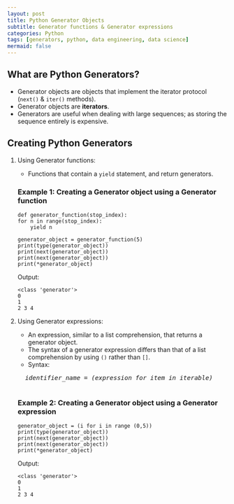 ```yaml
---
layout: post
title: Python Generator Objects
subtitle: Generator functions & Generator expressions
categories: Python
tags: [generators, python, data engineering, data science]
mermaid: false
---
```


## What are Python Generators?
- Generator objects are objects that implement the iterator protocol (`next()` & `iter()` methods).
- Generator objects are **iterators**.
- Generators are useful when dealing with large sequences; as storing the sequence entirely is expensive.

## Creating Python Generators
1. Using Generator functions:
    - Functions that contain a `yield` statement, and return generators.
    
    ### Example 1: Creating a Generator object using a Generator function 

    ```
    def generator_function(stop_index):
    for n in range(stop_index):
        yield n

    generator_object = generator_function(5)
    print(type(generator_object))
    print(next(generator_object))
    print(next(generator_object))
    print(*generator_object)
    ```

    Output:

    ```
    <class 'generator'>
    0
    1
    2 3 4
    ```

2. Using Generator expressions:
    - An expression, similar to a list comprehension, that returns a generator object.
    - The syntax of a generator expression differs than that of a list comprehension by using `()` rather than `[]`.
    - Syntax:
    <pre>
    <i> identifier_name = (expression for item in iterable) </i>
    </pre>

    ### Example 2: Creating a Generator object using a Generator expression 

    ```
    generator_object = (i for i in range (0,5))
    print(type(generator_object))
    print(next(generator_object))
    print(next(generator_object))
    print(*generator_object)
    ```

    Output:

    ```
    <class 'generator'>
    0
    1
    2 3 4
    ```


